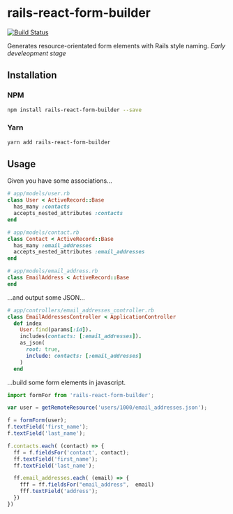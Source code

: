# rails-react-form-builder

[![Build Status](https://travis-ci.org/sgbmn/rails-react-form-builder.svg?branch=master)](https://travis-ci.org/sgbmn/rails-react-form-builder)

Generates resource-orientated form elements with Rails style naming.
*Early develeopment stage*

## Installation
### NPM
```bash
npm install rails-react-form-builder --save
```
### Yarn
```bash
yarn add rails-react-form-builder
```

## Usage
Given you have some associations...
```ruby
# app/models/user.rb
class User < ActiveRecord::Base
  has_many :contacts
  accepts_nested_attributes :contacts
end

# app/models/contact.rb
class Contact < ActiveRecord::Base
  has_many :email_addresses
  accepts_nested_attributes :email_addresses
end

# app/models/email_address.rb
class EmailAddress < ActiveRecord::Base
end
```

...and output some JSON...
```ruby
# app/controllers/email_addresses_controller.rb
class EmailAddressesController < ApplicationController
  def index
    User.find(params[:id]).
    includes(contacts: [:email_addresses]).
    as_json(
      root: true,
      include: contacts: [:email_addresses]
    )
  end
```

...build some form elements in javascript.
```javascript
import formFor from 'rails-react-form-builder';

var user = getRemoteResource('users/1000/email_addresses.json');

f = formForm(user);
f.textField('first_name');
f.textField('last_name');

f.contacts.each( (contact) => {
  ff = f.fieldsFor('contact', contact);
  ff.textField('first_name');
  ff.textField('last_name');

  ff.email_addresses.each( (email) => {
    fff = ff.fieldsFor("email_address",  email)
    fff.textField('address');
  })
})
```
